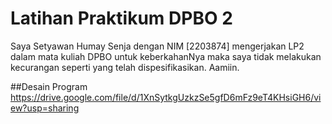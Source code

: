# Latihan Praktikum DPBO 2
Saya Setyawan Humay Senja dengan NIM [2203874] mengerjakan LP2
dalam mata kuliah DPBO untuk keberkahanNya maka saya tidak
melakukan kecurangan seperti yang telah dispesifikasikan. Aamiin.

##Desain Program
https://drive.google.com/file/d/1XnSytkgUzkzSe5gfD6mFz9eT4KHsiGH6/view?usp=sharing
